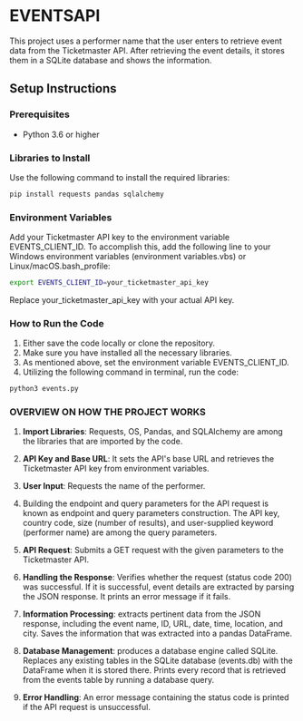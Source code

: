 # EVENTSAPI

This project uses a performer name that the user enters to retrieve event data from the Ticketmaster API. After retrieving the event details, it stores them in a SQLite database and shows the information.

## Setup Instructions

### Prerequisites

- Python 3.6 or higher

### Libraries to Install

Use the following command to install the required libraries:

```bash
pip install requests pandas sqlalchemy
```
### Environment Variables

Add your Ticketmaster API key to the environment variable EVENTS_CLIENT_ID. To accomplish this, add the following line to your Windows environment variables (environment variables.vbs) or Linux/macOS.bash_profile:

```bash
export EVENTS_CLIENT_ID=your_ticketmaster_api_key
```
Replace your_ticketmaster_api_key with your actual API key.

### How to Run the Code

1. Either save the code locally or clone the repository.
2. Make sure you have installed all the necessary libraries.
3. As mentioned above, set the environment variable EVENTS_CLIENT_ID.
4. Utilizing the following command in terminal, run the code:
```bash
python3 events.py
```

### OVERVIEW ON HOW THE PROJECT WORKS

1. **Import Libraries**: Requests, OS, Pandas, and SQLAlchemy are among the libraries that are imported by the code.

2.  **API Key and Base URL**: It sets the API's base URL and retrieves the Ticketmaster API key from environment variables.

3. **User Input**: Requests the name of the performer.

4. Building the endpoint and query parameters for the API request is known as endpoint and query parameters construction. The API key, country code, size (number of results), and user-supplied keyword (performer name) are among the query parameters.

5. **API Request**: Submits a GET request with the given parameters to the Ticketmaster API.

6. **Handling the Response**: Verifies whether the request (status code 200) was successful. If it is successful, event details are extracted by parsing the JSON response. It prints an error message if it fails.

7. **Information Processing**: extracts pertinent data from the JSON response, including the event name, ID, URL, date, time, location, and city. Saves the information that was extracted into a pandas DataFrame.

8. **Database Management**: produces a database engine called SQLite. Replaces any existing tables in the SQLite database (events.db) with the DataFrame when it is stored there. Prints every record that is retrieved from the events table by running a database query.

9. **Error Handling**: An error message containing the status code is printed if the API request is unsuccessful.

